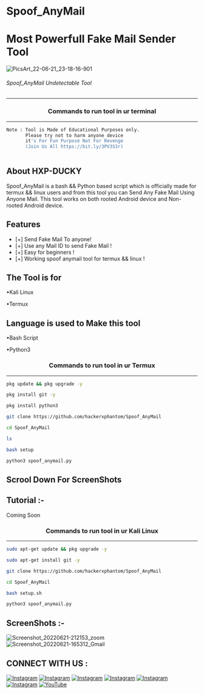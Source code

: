 # Spoof_AnyMail

# Most Powerfull Fake Mail Sender Tool

![PicsArt_22-06-21_23-18-16-901](https://user-images.githubusercontent.com/70594016/174951544-69523be4-ab9f-436f-b91a-f04831bed2be.png)




###### Spoof_AnyMail Undetectable Tool
***

### <p align="center">Commands to run tool in ur terminal
***

```bash
Note : Tool is Made of Educational Purposes only.
       Please try not to harm anyone device 
       it's For Fun Purpose Not For Revenge
       (Join Us All https://bit.ly/3PV3S3r)
       
```
  
## About HXP-DUCKY
 
Spoof_AnyMail is a bash && Python based script which is officially made for termux && linux users and from this tool you can Send Any Fake Mail Using Anyone Mail. This tool works on both rooted Android device and Non-rooted Android device. 
  
  
  
  
## Features 
* [+] Send Fake Mail To anyone!
* [+] Use any Mail ID to send Fake Mail !
* [+] Easy for beginners !
* [+] Working spoof anymail tool for termux && linux !

## The Tool is for

•Kali Linux

•Termux

## Language is used to Make this tool

•Bash Script
       
•Python3
 
 ### <p align="center">Commands to run tool in ur Termux
***
        
 ```bash
pkg update && pkg upgrade -y
```
```bash
pkg install git -y
```
```bash
pkg install python3
```
```bash
git clone https://github.com/hackerxphantom/Spoof_AnyMail
```
```bash
cd Spoof_AnyMail
```
```bash
ls
```
```bash
bash setup
```
```bash
python3 spoof_anymail.py
```
## Scrool Down For ScreenShots
## Tutorial :-
 Coming Soon
### <p align="center">Commands to run tool in ur Kali Linux
***
 ```bash
sudo apt-get update && pkg upgrade -y
```
```bash
sudo apt-get install git -y
```
```bash
git clone https://github.com/hackerxphantom/Spoof_AnyMail
```
```bash
cd Spoof_AnyMail
```
```bash
bash setup.sh
```
```bash
python3 spoof_anymail.py
```

## ScreenShots :- 
  ![Screenshot_20220621-212153_zoom](https://user-images.githubusercontent.com/70594016/174952695-bbd51bb6-0d79-42d5-8291-47363fc17d40.png)
![Screenshot_20220621-165312_Gmail](https://user-images.githubusercontent.com/70594016/174952709-af991b7d-169a-4104-9936-9291c7acaca9.png)


 ## CONNECT WITH US :


[![Instagram](https://img.shields.io/badge/INSTAGRAM-FOLLOW-red?style=for-the-badge&logo=instagram)](hInstagrinstagram.com/hacker.xphantom)
[![Instagram](https://img.shields.io/badge/WEBSITE-VISIT-yellow?style=for-the-badge&logo=blogger)](https://hackerxphantom.blogspot.com)
[![Instagram](https://img.shields.io/badge/FACEBOOK-LIKE-red?style=for-the-badge&logo=facebook)](#)
[![Instagram](https://img.shields.io/badge/TELEGRAM-CHANNEL-red?style=for-the-badge&logo=telegram)](https://t.me/x_PH4N7OM)
[![Instagram](https://img.shields.io/badge/WHATSAPP-JOINGROUP-red?style=for-the-badge&logo=whatsapp)](https://bit.ly/3PV3S3r)
[![Instagram](https://img.shields.io/badge/GITHUB-hackerxphantom-red?style=for-the-badge&logo=github)](https://github.com/hackerxphantom)
<a href="https://youtube.com/channel/UC4zER3G-oY5ChQit_Ag977w"><img title="YouTube" src="https://img.shields.io/badge/YouTube-Hacker X Phantom-red?style=for-the-badge&logo=Youtube"></a>


  
